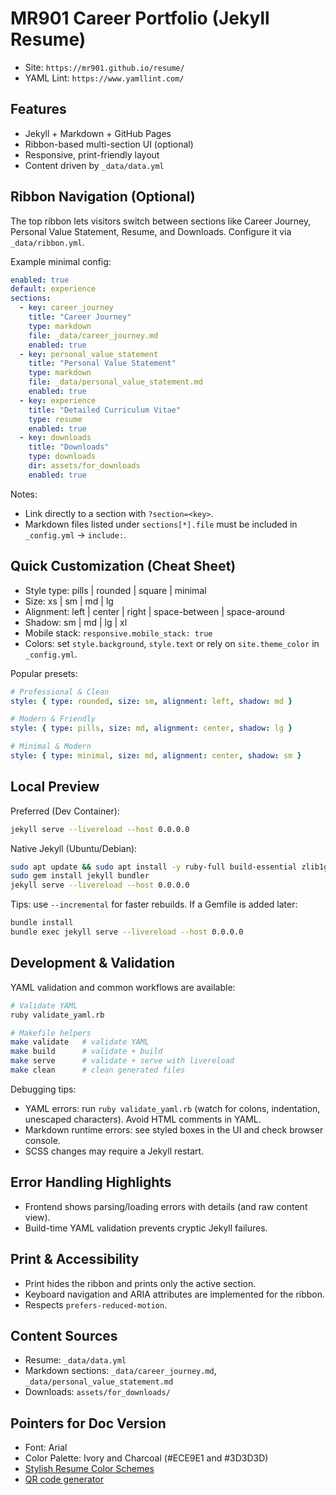 # MR901 Career Portfolio (Jekyll Resume)

- Site: `https://mr901.github.io/resume/`
- YAML Lint: `https://www.yamllint.com/`

## Features
- Jekyll + Markdown + GitHub Pages
- Ribbon-based multi-section UI (optional)
- Responsive, print-friendly layout
- Content driven by `_data/data.yml`

## Ribbon Navigation (Optional)
The top ribbon lets visitors switch between sections like Career Journey, Personal Value Statement, Resume, and Downloads. Configure it via `_data/ribbon.yml`.

Example minimal config:
```yaml
enabled: true
default: experience
sections:
  - key: career_journey
    title: "Career Journey"
    type: markdown
    file: _data/career_journey.md
    enabled: true
  - key: personal_value_statement
    title: "Personal Value Statement"
    type: markdown
    file: _data/personal_value_statement.md
    enabled: true
  - key: experience
    title: "Detailed Curriculum Vitae"
    type: resume
    enabled: true
  - key: downloads
    title: "Downloads"
    type: downloads
    dir: assets/for_downloads
    enabled: true
```

Notes:
- Link directly to a section with `?section=<key>`.
- Markdown files listed under `sections[*].file` must be included in `_config.yml` → `include:`.

## Quick Customization (Cheat Sheet)
- Style type: pills | rounded | square | minimal
- Size: xs | sm | md | lg
- Alignment: left | center | right | space-between | space-around
- Shadow: sm | md | lg | xl
- Mobile stack: `responsive.mobile_stack: true`
- Colors: set `style.background`, `style.text` or rely on `site.theme_color` in `_config.yml`.

Popular presets:
```yaml
# Professional & Clean
style: { type: rounded, size: sm, alignment: left, shadow: md }

# Modern & Friendly
style: { type: pills, size: md, alignment: center, shadow: lg }

# Minimal & Modern
style: { type: minimal, size: md, alignment: center, shadow: sm }
```

## Local Preview
Preferred (Dev Container):
```bash
jekyll serve --livereload --host 0.0.0.0
```

Native Jekyll (Ubuntu/Debian):
```bash
sudo apt update && sudo apt install -y ruby-full build-essential zlib1g-dev
sudo gem install jekyll bundler
jekyll serve --livereload --host 0.0.0.0
```

Tips: use `--incremental` for faster rebuilds. If a Gemfile is added later:
```bash
bundle install
bundle exec jekyll serve --livereload --host 0.0.0.0
```

## Development & Validation
YAML validation and common workflows are available:
```bash
# Validate YAML
ruby validate_yaml.rb

# Makefile helpers
make validate   # validate YAML
make build      # validate + build
make serve      # validate + serve with livereload
make clean      # clean generated files
```

Debugging tips:
- YAML errors: run `ruby validate_yaml.rb` (watch for colons, indentation, unescaped characters). Avoid HTML comments in YAML.
- Markdown runtime errors: see styled boxes in the UI and check browser console.
- SCSS changes may require a Jekyll restart.

## Error Handling Highlights
- Frontend shows parsing/loading errors with details (and raw content view).
- Build-time YAML validation prevents cryptic Jekyll failures.

## Print & Accessibility
- Print hides the ribbon and prints only the active section.
- Keyboard navigation and ARIA attributes are implemented for the ribbon.
- Respects `prefers-reduced-motion`.

## Content Sources
- Resume: `_data/data.yml`
- Markdown sections: `_data/career_journey.md`, `_data/personal_value_statement.md`
- Downloads: `assets/for_downloads/`

## Pointers for Doc Version  
- Font: Arial  
- Color Palette: Ivory and Charcoal (#ECE9E1 and #3D3D3D)  
- [Stylish Resume Color Schemes](https://designshack.net/articles/graphics/resume-color-schemes/)  
- [QR code generator](https://express.adobe.com/tools/qr-code-generator) 
